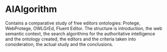 # AIAlgorithm

Contains a comparative study of free editors ontologies: Protege, WebProtege, OWLGrEd, Fluent Editor.
The structure is introduction, the web semantic context, the search algorithms for the authoritative intelligence and the ontology created, the editors and the criteria taken into consideration, the actual study and the conclusions.
